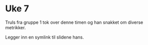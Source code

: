 # Uke 7

Truls fra gruppe 1 tok over denne timen og han snakket om diverse metrikker. 

Legger inn en symlink til slidene hans.

